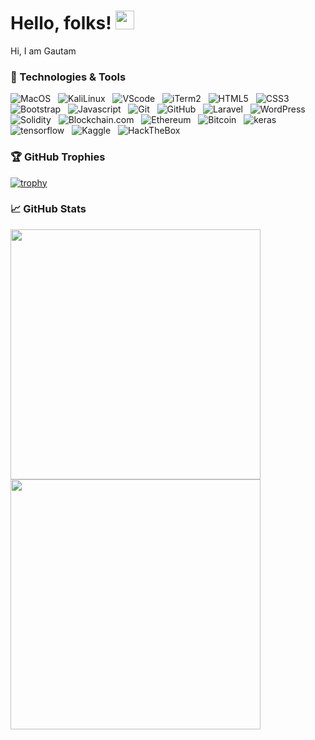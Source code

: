 # Hello, folks! <img src="https://raw.githubusercontent.com/MartinHeinz/MartinHeinz/master/wave.gif" width="30px">

Hi, I am Gautam 

<!-- <a href="https://twitter.com/GAUTAM95633572"><img height="25" width="25" src="https://cdn.jsdelivr.net/npm/simple-icons@v3/icons/twitter.svg"></a>&nbsp;
<a href="https://discordapp.com/users/kickb71#1139"><img height="25" width="25" src="https://cdn.jsdelivr.net/npm/simple-icons@v3/icons/discord.svg"></a>&nbsp;
<a href="mailto:gautam.rajesh@coloredcow.com"><img height="25" width="25" src="https://cdn.jsdelivr.net/npm/simple-icons@v3/icons/gmail.svg"></a> -->


### 🔧 Technologies & Tools

![MacOS](https://img.shields.io/badge/-MacOS-black?logo=Apple&style=social)&nbsp;&nbsp;
![KaliLinux](https://img.shields.io/badge/-KaliLinux-black?logo=kalilinux&style=social)&nbsp;&nbsp;
![VScode](https://img.shields.io/badge/-VScode-black?logo=visual-studio-code&style=social)&nbsp;&nbsp;
![iTerm2](https://img.shields.io/badge/-iTerm2-black?logo=Apple&style=social)&nbsp;&nbsp;
![HTML5](https://img.shields.io/badge/-HTML5-black?logo=html5&style=social)&nbsp;&nbsp;
![CSS3](https://img.shields.io/badge/-CSS3-black?logo=css3&style=social)&nbsp;&nbsp;
![Bootstrap](https://img.shields.io/badge/-Bootstrap-black?logo=bootstrap&style=social)&nbsp;&nbsp;
![Javascript](https://img.shields.io/badge/-Javascript-black?logo=javascript&style=social&logoColor=yellow)&nbsp;&nbsp;
![Git](https://img.shields.io/badge/-Git-black?logo=git&style=social)&nbsp;&nbsp;
![GitHub](https://img.shields.io/badge/-GitHub-black?logo=github&style=social)&nbsp;&nbsp;
![Laravel](https://img.shields.io/badge/-Laravel-black?logo=laravel&style=social)&nbsp;&nbsp;
![WordPress](https://img.shields.io/badge/-WordPress-black?logo=wordpress&style=social)&nbsp;&nbsp;
![Solidity](https://img.shields.io/badge/-Solidity-black?logo=solidity&style=social)&nbsp;&nbsp;
![Blockchain.com](https://img.shields.io/badge/-Blockchain.com-black?logo=blockchaindotcom&style=social)&nbsp;&nbsp;
![Ethereum](https://img.shields.io/badge/-Ethereum-black?logo=ethereum&style=social)&nbsp;&nbsp;
![Bitcoin](https://img.shields.io/badge/-Bitcoin-black?logo=bitcoin&style=social)&nbsp;&nbsp;
![keras](https://img.shields.io/badge/-keras-black?logo=keras&style=social)&nbsp;&nbsp;
![tensorflow](https://img.shields.io/badge/-tensorflow-black?logo=tensorflow&style=social)&nbsp;&nbsp;
![Kaggle](https://img.shields.io/badge/-Kaggle-black?logo=kaggle&style=social)&nbsp;&nbsp;
![HackTheBox](https://img.shields.io/badge/-HackTheBox-black?logo=hackthebox&style=social)&nbsp;&nbsp;


### 🏆 GitHub Trophies

[![trophy](https://github-profile-trophy.vercel.app/?username=gautam071&margin-w=10)](https://github.com/gautam071/github-profile-trophy)

### &#x1f4c8; GitHub Stats
<p align = "left">
  <img src = "https://github-readme-stats.vercel.app/api?username=gautam071&show_icons=true&theme=vue" width = 400>
  <img src = "https://github-readme-streak-stats.herokuapp.com?user=gautam071" width = 400>
</p>
